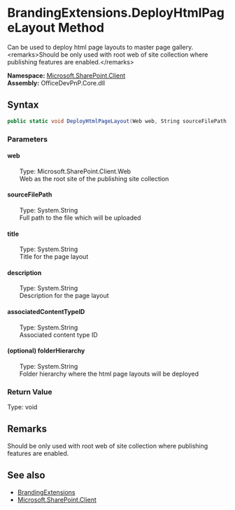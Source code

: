 # BrandingExtensions.DeployHtmlPageLayout Method  
 Can be used to deploy html page layouts to master page gallery. &lt;remarks&gt;Should be only used with root web of site collection where publishing features are enabled.&lt;/remarks&gt;  

**Namespace:** [Microsoft.SharePoint.Client](Microsoft.SharePoint.Client.md)  
**Assembly:** OfficeDevPnP.Core.dll  
## Syntax
```C#
public static void DeployHtmlPageLayout(Web web, String sourceFilePath, String title, String description, String associatedContentTypeID, String folderHierarchy)
```
### Parameters
#### web  
&emsp;&emsp;Type: Microsoft.SharePoint.Client.Web  
&emsp;&emsp;Web as the root site of the publishing site collection  

  

#### sourceFilePath  
&emsp;&emsp;Type: System.String  
&emsp;&emsp;Full path to the file which will be uploaded  

  

#### title  
&emsp;&emsp;Type: System.String  
&emsp;&emsp;Title for the page layout  

  

#### description  
&emsp;&emsp;Type: System.String  
&emsp;&emsp;Description for the page layout  

  

#### associatedContentTypeID  
&emsp;&emsp;Type: System.String  
&emsp;&emsp;Associated content type ID  

  

#### (optional) folderHierarchy  
&emsp;&emsp;Type: System.String  
&emsp;&emsp;Folder hierarchy where the html page layouts will be deployed  

  

### Return Value
Type: void  

## Remarks
Should be only used with root web of site collection where publishing features are enabled.
  
## See also
- [BrandingExtensions](Microsoft.SharePoint.Client.BrandingExtensions.md) 
- [Microsoft.SharePoint.Client](Microsoft.SharePoint.Client.md) 
